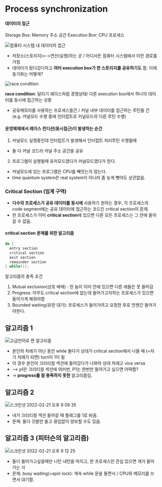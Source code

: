 # Process synchronization

#### 데이터의 접근
Storage Box: Memory 주소 공간
Execution Box: CPU 프로세스

![컴퓨터 시스템 내 데이터의 접근](https://user-images.githubusercontent.com/50111853/154946794-c1e3a6c1-358d-4b1b-9432-3283ff4300d1.png)

- 저장소(스토리지)<->연산(실행)하는 곳 / 어디서든 컴퓨터 시스템에서 이런 경로를 거침
- 데이터가 왔다갔다하고 **여러 execution box가 한 스토리지를 공유하기도** 함. 이때 동기화는 어떻게? 

![race condition](https://user-images.githubusercontent.com/50111853/154947007-68147f7c-589d-48d1-a10e-e50a6e4aa0eb.png)

**race condition**: 달리기 레이스처럼 경쟁상태/ 다른 execution box에서 하나의 데이터를 동시에 접근하는 상황
- 공유메모리를 사용하는 프로세스들간 / 커널 내부 데이터를 접근하는 루틴들 간 (e.g. 커널모드 수행 중에 인터럽트로 커널모드의 다른 루틴 수행)

#### 운영체제에서 레이스 컨디션(동시접근)이 발생하는 순간
1. 커널모드 실행중인데 인터럽트가 발생해서 인터럽트 처리루틴 수행될때
  - 둘 다 커널 코드라 커널 주소 공간을 공유

2. 프로그램이 실행될때 유저모드였다가 커널모드였다가 한다.  
  - 커널모드에 있는 프로그램은 CPU를 빼앗는지 않는다.
  - time quantum system은 real system이 아니라 좀 늦게 뺏어도 상관없음.
 
### Critical Section (임계 구역)
- **다수의 프로세스가 공유 데이터를 동시에** 사용하기 원하는 경우, 각 프로세스의 code segment에는 공유 데이터에 접근하는 코드인 critical section이 존재.
- 한 프로세스가 이미 **critical section**에 있으면 다른 모든 프로세스는 그 안에 들어갈 수 없음.

#### critical section 문제를 위한 알고리즘
```c
do {
  entry section
  critical section
  exit section
  remainder section
} while(1);
```
알고리즘의 충족 조건
1. Mutual exclusion(상호 배제) : 한 놈이 이미 안에 있으면 다른 애들은 못 들어감
2. Progress: 아무도 critical section에 없는데 들어가고자하는 프로세스가 있으면 들어가게 해줘야함
3. Bounded waiting(유한 대기): 프로세스가 들어가려고 요청한 후로 언젠간 들어가야한다.


## 알고리즘 1
![고급언어로 짠 알고리즘](https://user-images.githubusercontent.com/50111853/154952318-6d2ac8c4-9604-4719-8b5d-797cd5dda2d0.png)

- 본인의 차례가 아닌 동안 while 돌다가 상대가 critical section에서 나올 때 (=자기 차례가 되면) turn이 1이 됨
- 이 경우 본인이 크리티컬 섹션에 들어갔다가 나와야 상대 차례고 vice versa
- --> p1은 크리티컬 섹션에 여러번, P1는 한번만 들어가고 싶으면 어떡함? 
- -> **progress를 잘 충족하지 못한** 알고리즘임.


## 알고리즘 2
![스크린샷 2022-02-21 오후 9 09 35](https://user-images.githubusercontent.com/50111853/154952631-2ead4d13-0160-45bb-955d-6ac696055f77.png)

- 내가 크리티컬 섹션 들어갈 때 플래그를 1로 바꿈. 
- 문제: 둘다 깃발만 들고 끊임없이 양보할 수도 있음.


## 알고리즘 3 (피터슨의 알고리즘)
![스크린샷 2022-02-21 오후 9 12 25](https://user-images.githubusercontent.com/50111853/154953064-5932358f-95d3-4cf6-ac52-ac2fce97a769.png)

- 둘다 들어가고싶을때만 니턴 내턴을 따지고, 한 프로세스만 관심 있으면 걔가 들어가는 식
- 문제: busy waiting(=spin lock): 계속 while 문을 돌면서 / CPU와 메모리를 쓰면서 대기함.
